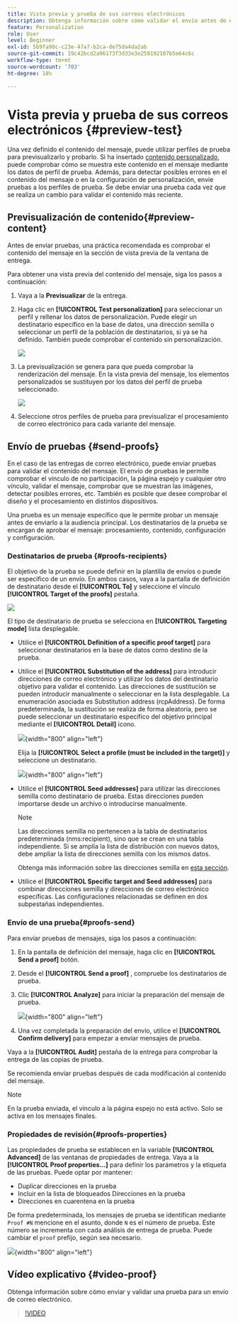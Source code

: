 ```yaml
---
title: Vista previa y prueba de sus correos electrónicos
description: Obtenga información sobre cómo validar el envío antes de enviarlo
feature: Personalization
role: User
level: Beginner
exl-id: 5b9fa90c-c23e-47a7-b2ca-de75da4da2ab
source-git-commit: 19c42bcd2a96173f3d33e3e259192107b5e64c6c
workflow-type: tm+mt
source-wordcount: '703'
ht-degree: 18%

---
```


# Vista previa y prueba de sus correos electrónicos {#preview-test}

Una vez definido el contenido del mensaje, puede utilizar perfiles de prueba para previsualizarlo y probarlo. Si ha insertado [contenido personalizado](personalize.md), puede comprobar cómo se muestra este contenido en el mensaje mediante los datos de perfil de prueba. Además, para detectar posibles errores en el contenido del mensaje o en la configuración de personalización, envíe pruebas a los perfiles de prueba. Se debe enviar una prueba cada vez que se realiza un cambio para validar el contenido más reciente.

## Previsualización de contenido{#preview-content}

Antes de enviar pruebas, una práctica recomendada es comprobar el contenido del mensaje en la sección de vista previa de la ventana de entrega.

Para obtener una vista previa del contenido del mensaje, siga los pasos a continuación:

1. Vaya a la **Previsualizar** de la entrega.
1. Haga clic en **[!UICONTROL Test personalization]** para seleccionar un perfil y rellenar los datos de personalización. Puede elegir un destinatario específico en la base de datos, una dirección semilla o seleccionar un perfil de la población de destinatarios, si ya se ha definido. También puede comprobar el contenido sin personalización.

   ![](assets/test-personalization.png)

1. La previsualización se genera para que pueda comprobar la renderización del mensaje. En la vista previa del mensaje, los elementos personalizados se sustituyen por los datos del perfil de prueba seleccionado.

   ![](assets/test-personalization-with-a-recipient.png)

1. Seleccione otros perfiles de prueba para previsualizar el procesamiento de correo electrónico para cada variante del mensaje.

## Envío de pruebas {#send-proofs}

En el caso de las entregas de correo electrónico, puede enviar pruebas para validar el contenido del mensaje. El envío de pruebas le permite comprobar el vínculo de no participación, la página espejo y cualquier otro vínculo, validar el mensaje, comprobar que se muestran las imágenes, detectar posibles errores, etc. También es posible que desee comprobar el diseño y el procesamiento en distintos dispositivos.

Una prueba es un mensaje específico que le permite probar un mensaje antes de enviarlo a la audiencia principal. Los destinatarios de la prueba se encargan de aprobar el mensaje: procesamiento, contenido, configuración y configuración.

### Destinatarios de prueba {#proofs-recipients}

El objetivo de la prueba se puede definir en la plantilla de envíos o puede ser específico de un envío. En ambos casos, vaya a la pantalla de definición de destinatario desde el **[!UICONTROL To]** y seleccione el vínculo **[!UICONTROL Target of the proofs]** pestaña.

![](assets/target-of-proofs.png)

El tipo de destinatario de prueba se selecciona en **[!UICONTROL Targeting mode]** lista desplegable.

* Utilice el **[!UICONTROL Definition of a specific proof target]** para seleccionar destinatarios en la base de datos como destino de la prueba.
* Utilice el **[!UICONTROL Substitution of the address]** para introducir direcciones de correo electrónico y utilizar los datos del destinatario objetivo para validar el contenido. Las direcciones de sustitución se pueden introducir manualmente o seleccionar en la lista desplegable. La enumeración asociada es Substitution address (rcpAddress).
De forma predeterminada, la sustitución se realiza de forma aleatoria, pero se puede seleccionar un destinatario específico del objetivo principal mediante el  **[!UICONTROL Detail]** icono.

  ![](assets/target-of-proofs-substitution-details.png){width="800" align="left"}

  Elija la **[!UICONTROL Select a profile (must be included in the target)]** y seleccione un destinatario.

  ![](assets/target-of-proofs-substitution.png){width="800" align="left"}


* Utilice el **[!UICONTROL Seed addresses]**  para utilizar las direcciones semilla como destinatario de prueba. Estas direcciones pueden importarse desde un archivo o introducirse manualmente.

  >[!NOTE]
  >
  >Las direcciones semilla no pertenecen a la tabla de destinatarios predeterminada (nms:recipient), sino que se crean en una tabla independiente. Si se amplía la lista de distribución con nuevos datos, debe ampliar la lista de direcciones semilla con los mismos datos.

  Obtenga más información sobre las direcciones semilla en [esta sección](../audiences/test-profiles.md).

* Utilice el **[!UICONTROL Specific target and Seed addresses]** para combinar direcciones semilla y direcciones de correo electrónico específicas. Las configuraciones relacionadas se definen en dos subpestañas independientes.

### Envío de una prueba{#proofs-send}

Para enviar pruebas de mensajes, siga los pasos a continuación:

1. En la pantalla de definición del mensaje, haga clic en **[!UICONTROL Send a proof]** botón.
1. Desde el **[!UICONTROL Send a proof]** , compruebe los destinatarios de prueba.
1. Clic **[!UICONTROL Analyze]** para iniciar la preparación del mensaje de prueba.

   ![](assets/send-proof-analyze.png){width="800" align="left"}

1. Una vez completada la preparación del envío, utilice el **[!UICONTROL Confirm delivery]** para empezar a enviar mensajes de prueba.

Vaya a la **[!UICONTROL Audit]** pestaña de la entrega para comprobar la entrega de las copias de prueba.

Se recomienda enviar pruebas después de cada modificación al contenido del mensaje.

>[!NOTE]
>
>En la prueba enviada, el vínculo a la página espejo no está activo. Solo se activa en los mensajes finales.

### Propiedades de revisión{#proofs-properties}

Las propiedades de prueba se establecen en la variable **[!UICONTROL Advanced]** de las ventanas de propiedades de entrega. Vaya a la **[!UICONTROL Proof properties...]** para definir los parámetros y la etiqueta de las pruebas. Puede optar por mantener:

* Duplicar direcciones en la prueba
* Incluir en la lista de bloqueados Direcciones en la prueba
* Direcciones en cuarentena en la prueba

De forma predeterminada, los mensajes de prueba se identifican mediante `Proof #N` mencione en el asunto, donde `N` es el número de prueba. Este número se incrementa con cada análisis de entrega de prueba. Puede cambiar el `proof` prefijo, según sea necesario.

![](assets/proof-parameters.png){width="800" align="left"}


## Vídeo explicativo {#video-proof}

Obtenga información sobre cómo enviar y validar una prueba para un envío de correo electrónico.

>[!VIDEO](https://video.tv.adobe.com/v/333404)
